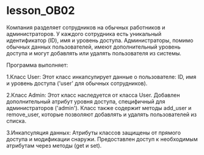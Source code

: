 # lesson_OB02

Компания разделяет сотрудников на обычных работников и администраторов. 
У каждого сотрудника есть уникальный идентификатор (ID), имя и уровень доступа. 
Администраторы, помимо обычных данных пользователей, 
имеют дополнительный уровень доступа и могут добавлять или 
удалять пользователя из системы.

Программа выполняет:

1.Класс User: Этот класс инкапсулирует данные о пользователе: 
ID, имя и уровень доступа ('user' для обычных сотрудников).

2.Класс Admin: Этот класс наследуется от класса User. 
Добавлен дополнительный атрибут уровня доступа, специфичный для администраторов ('admin'). 
Класс также содержит методы add_user и remove_user, которые позволяют 
добавлять и удалять пользователей из списка.

3.Инкапсуляция данных: Атрибуты классов защищены от прямого доступа и 
модификации снаружи. Предоставлен доступ к необходимым атрибутам 
через методы (get и set).
 
